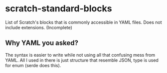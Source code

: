 # scratch-standard-blocks
List of Scratch's blocks that is commonly accessible in YAML files.
Does not include extensions.
(Incomplete)

## Why YAML you asked?
The syntax is easier to write while not using all that confusing mess from YAML.
All I used in there is just structure that resemble JSON, type is used for enum (serde does this).
